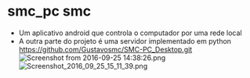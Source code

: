# smc_pc smc
- Um aplicativo android que controla o computador por uma rede local
- A outra parte do projeto é uma servidor implementado em python https://github.com/Gustavosmc/SMC-PC_Desktop.git
![Screenshot from 2016-09-25 14:38:26.png](http://s10.postimg.org/mn7t3it4p/Screenshot_from_2016_09_25_14_38_26.png)
![Screenshot_2016_09_25_15_11_39.png](http://s5.postimg.org/c93yb9nyf/Screenshot_2016_09_25_15_11_39.png)


